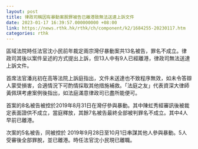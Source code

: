 ```yaml
---
layout: post
title: 律政司稱因有暴動案脫罪被告已離港致無法送達上訴文件
date: 2023-01-17 16:39:57.000000000 +08:00
link: https://news.rthk.hk/rthk/ch/component/k2/1684255-20230117.htm
categories: rthk
---
```


區域法院時任法官沈小民前年裁定兩宗灣仔暴動案共13名被告，罪名不成立。律政司其後以案件呈述的方式提出上訴，但13人中有9人已經離港，律政司無法送達上訴文件。

首席法官潘兆初在高等法院上訴庭指出，文件未送達也不致程序無效，如未令答辯人蒙受損害，合適情況下可酌情採取其他措施補救。「法庭之友」代表資深大律師黃佩琪考慮案例後指出，如法庭滿意律政司已盡所能便可。

首案的8名被告被控於2019年8月31日在灣仔參與暴動。其中陳虹秀經審訊後被裁定表面證供不成立，當庭釋放，其餘7名被告最終全部被判罪名不成立。其中4人早前已離港。

次案的5名被告，同被控於 2019年9月28日至10月1日串謀其他人參與暴動。5人受審後全部罪脫，並已離港。時任法官沈小民現已離職。

